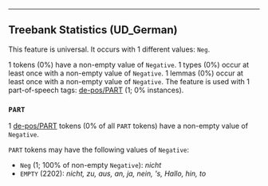

--------------------------------------------------------------------------------

## Treebank Statistics (UD_German)

This feature is universal.
It occurs with 1 different values: `Neg`.

1 tokens (0%) have a non-empty value of `Negative`.
1 types (0%) occur at least once with a non-empty value of `Negative`.
1 lemmas (0%) occur at least once with a non-empty value of `Negative`.
The feature is used with 1 part-of-speech tags: [de-pos/PART]() (1; 0% instances).

### `PART`

1 [de-pos/PART]() tokens (0% of all `PART` tokens) have a non-empty value of `Negative`.

`PART` tokens may have the following values of `Negative`:

* `Neg` (1; 100% of non-empty `Negative`): <em>nicht</em>
* `EMPTY` (2202): <em>nicht, zu, aus, an, ja, nein, 's, Hallo, hin, to</em>

